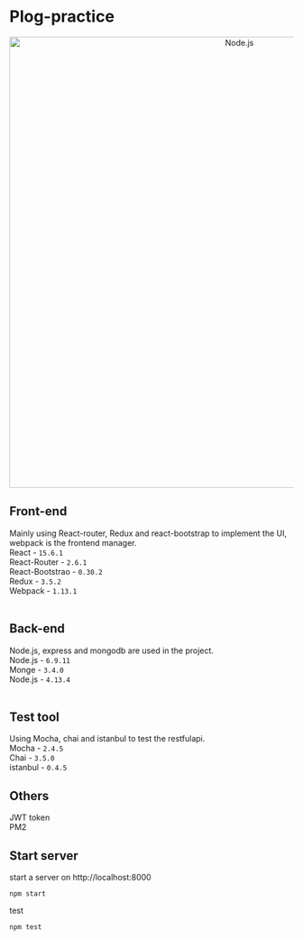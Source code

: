 # Plog-practice  

<p align="center">
    <img alt="Node.js" src="http://imgur.com/fL2nwgb.png" width="800"/>
</p>  

## Front-end  
Mainly using React-router, Redux and react-bootstrap to implement the UI, webpack is the frontend manager.  
React - `15.6.1`  
React-Router - `2.6.1`  
React-Bootstrao - `0.30.2`  
Redux    - `3.5.2`  
Webpack  - `1.13.1`  
    
## Back-end  
Node.js, express and mongodb are used in the project.  
Node.js  - `6.9.11`  
Monge    - `3.4.0`  
Node.js  - `4.13.4`  
    
## Test tool  
Using Mocha, chai and istanbul to test the restfulapi.  
Mocha    - `2.4.5`  
Chai     - `3.5.0`  
istanbul - `0.4.5`  
  
## Others 
JWT token  
PM2 

## Start server   
start a server on http://localhost:8000  
```console
npm start
```
test    
```console
npm test
```
  
